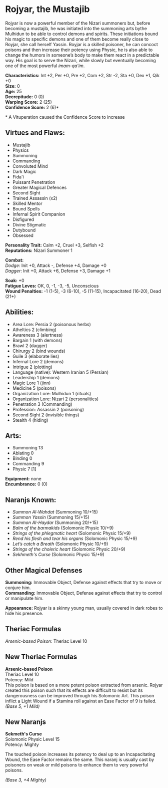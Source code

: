 # Rojyar, the Mustajib

Rojyar is now a powerful member of the Nizari summoners but, before becoming a mustajib, he was initiated into the summoning arts bythe Mulhidun to be able to control demons and spirits. These initiations bound his magic to specific demons and one of them become really close to Royjar, she call herself Yassin. Royjar is a skilled poisoner, he can concoct poisons and then increase their potency using Physic, he is also able to change the humors in someone’s body to make them react in a predictable way. His goal is to serve the Nizari, while slowly but eventually becoming one of the most powerful *imam-qa’im*.

**Characteristics:** Int +2, Per +0, Pre +2, Com +2, Str -2, Sta +0, Dex +1, Qik +0  
**Size:** 0  
**Age:** 25  
**Decrepitude:** 0 (0)  
**Warping Score:** 2 (25)  
**Confidence Score:** 2 (6)*

\* A Vituperation caused the Confidence Score to increase

## Virtues and Flaws:

- Mustajib
- Physics
- Summoning
- Commanding
- Convoluted Mind
- Dark Magic
- Fida'i
- Puissant Penetration
- Greater Magical Defences
- Second Sight
- Trained Assassin (x2)
- Skilled Mentor
- Bound Spells
- Infernal Spirit Companion
- Disfigured
- Divine Stigmatic
- Dutybound
- Obsessed

**Personality Trait:** Calm +2, Cruel +3, Selfish +2  
**Reputations:** Nizari Summoner 1

**Combat:**  
*Dodge*: Init +0, Attack -, Defense +4, Damage +0  
*Dagger*: Init +0, Attack +6, Defense +3, Damage +1                                                                                                  

**Soak:** +0  
**Fatigue Leves:** OK, 0, -1, -3, -5, Unconscious  
**Wound Penalties:** -1 (1-5), -3 (6-10), -5 (11-15), Incapacitated (16-20), Dead (21+)

## Abilities:

+ Area Lore: Persia 2 (poisonous herbs)
+ Atheltics 2 (climbing)
+ Awareness 3 (alertness)
+ Bargain 1 (with demons)
+ Brawl 2 (dagger)
+ Chirurgy 2 (bind wounds)
+ Guile 3 (elaborate lies)
+ Infernal Lore 2 (demons)
+ Intrigue 2 (plotting)
+ Language (native): Western Iranian 5 (Persian)
+ Leadership 1 (demons)
+ Magic Lore 1 (jinn)
+ Medicine 5 (poisons)
+ Organization Lore: Mulhidun 1 (rituals)
+ Organization Lore: Nizari 2 (personalities)
+ Penetration 3 (Commanding)
+ Profession: Assassin 2 (poisoning)
+ Second Sight 2 (invisible things)
+ Stealth 4 (hiding)

## Arts:

+ Summoning 13
+ Ablating 0
+ Binding 0
+ Commanding 9
+ Physic 7 [1]
 
**Equipment:** none  
**Encumbrance:** 0 (0)

## Naranjs Known:

+ *Summon Al-Wahdat* (Summoning 10/+15)
+ *Summon Yassin* (Summoning 15/+15)
+ *Summon Al-Haydar* (Summoning 20/+15)
+ *Balm of the barmakids* (Solomonic Physic 10/+9)
+ *Strings of the phlegmatic heart* (Solomonic Physic 15/+9)
+ *Rend his flesh and tear his organs* (Solomonic Physic 15/+9)
+ *Let’s catch a Breath* (Solomonic Physic 10/+9)
+ *Strings of the choleric heart* (Solomonic Physic 20/+9)
+ *Sekhmeth's Curse* (Solomonic Physic 15/+9)

## Other Magical Defenses

**Summoning:** Immovable Object, Defense against effects that try to move or conjure him.  
**Commanding:** Immovable Object, Defense against effects that try to control or manipulate him.

**Appearance:** Rojyar is a skinny young man, usually covered in dark robes to hide his presence.

## Theriac Formulas

*Arsenic-based Poison*: Theriac Level 10

## New Theriac Formulas

**Arsenic-based Poison**  
Theriac Level 10  
Potency: Mild  
This poison is based on a more potent poison extracted from arsenic. Rojyar created this poison such that its effects are difficult to resist but its dangerousness can be improved through his Solomonic Art. This poison inflict a Light Wound if a Stamina roll against an Ease Factor of 9 is failed.  
*(Base 5, +1 Mild)*

## New Naranjs

**Sekmeth's Curse**  
Solomonic Physic Level 15  
Potency: Mighty

The touched poison increases its potency to deal up to an Incapacitating Wound, the Ease Factor remains the same. This naranj is usually cast by poisoners on weak or mild poisons to enhance them to very powerful poisons.

_(Base 3, +4 Mighty)_